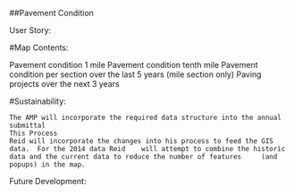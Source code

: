 ##Pavement Condition

User Story:  
	
#Map Contents: 
	
Pavement condition 1 mile
Pavement condition tenth mile
Pavement condition per section over the last 5 years (mile section only)
Paving projects over the next 3 years
	
#Sustainability:
	
	The AMP will incorporate the required data structure into the annual submittal
	This Process
	Reid will incorporate the changes into his process to feed the GIS data.  For the 2014 data Reid 	will attempt to combine the historic data and the current data to reduce the number of features 	(and popups) in the map.
Future Development:
